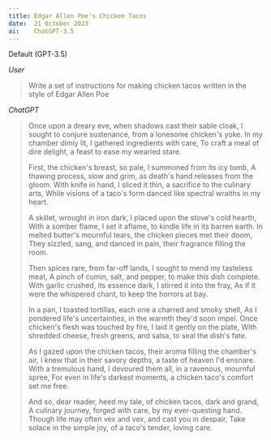 ```yaml
---
title: Edgar Allen Poe's Chicken Tacos
date:  21 October 2023
ai:    ChatGPT-3.5
---
```


Default (GPT-3.5)

_User_
> Write a set of instructions for making chicken tacos written in the style of Edgar Allen Poe

_ChatGPT_
> Once upon a dreary eve, when shadows cast their sable cloak,
> I sought to conjure sustenance, from a lonesome chicken's yoke.
> In my chamber dimly lit, I gathered ingredients with care,
> To craft a meal of dire delight, a feast to ease my wearied stare.
> 
> First, the chicken's breast, so pale, I summoned from its icy tomb,
> A thawing process, slow and grim, as death's hand releases from the gloom.
> With knife in hand, I sliced it thin, a sacrifice to the culinary arts,
> While visions of a taco's form danced like spectral wraiths in my heart.
> 
> A skillet, wrought in iron dark, I placed upon the stove's cold hearth,
> With a somber flame, I set it aflame, to kindle life in its barren earth.
> In melted butter's mournful tears, the chicken pieces met their doom,
> They sizzled, sang, and danced in pain, their fragrance filling the room.
> 
> Then spices rare, from far-off lands, I sought to mend my tasteless meat,
> A pinch of cumin, salt, and pepper, to make this dish complete.
> With garlic crushed, its essence dark, I stirred it into the fray,
> As if it were the whispered chant, to keep the horrors at bay.
> 
> In a pan, I toasted tortillas, each one a charred and smoky shell,
> As I pondered life's uncertainties, in the warmth they'd soon impel.
> Once chicken's flesh was touched by fire, I laid it gently on the plate,
> With shredded cheese, fresh greens, and salsa, to seal the dish's fate.
> 
> As I gazed upon the chicken tacos, their aroma filling the chamber's air,
> I knew that in their savory depths, a taste of heaven I'd ensnare.
> With a tremulous hand, I devoured them all, in a ravenous, mournful spree,
> For even in life's darkest moments, a chicken taco's comfort set me free.
> 
> And so, dear reader, heed my tale, of chicken tacos, dark and grand,
> A culinary journey, forged with care, by my ever-questing hand.
> Though life may often vex and vex, and cast you in despair,
> Take solace in the simple joy, of a taco's tender, loving care.
